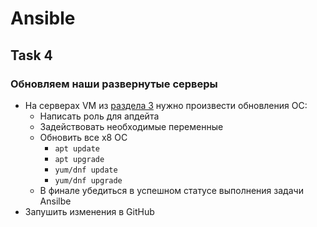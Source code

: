 # Ansible

## Task 4

### Обновляем наши развернутые серверы

- На серверах VM из [раздела 3](https://github.com/lamjob1993/ansible-monitoring/blob/main/ansible/task_3.md) нужно произвести обновления ОС:
  - Написать роль для апдейта
  - Задействовать необходимые переменные
  - Обновить все x8 ОС
    - `apt update`
    - `apt upgrade`
    - `yum/dnf update`
    - `yum/dnf upgrade`
  - В финале убедиться в успешном статусе выполнения задачи Ansilbe
- Запушить изменения в GitHub 
